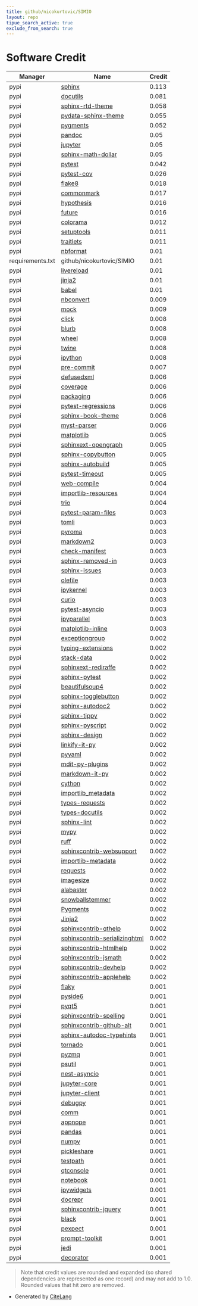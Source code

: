 ```yaml
---
title: github/nicokurtovic/SIMIO
layout: repo
tipue_search_active: true
exclude_from_search: true
---
```

# Software Credit

|Manager|Name|Credit|
|-------|----|------|
|pypi|[sphinx](https://www.sphinx-doc.org/)|0.113|
|pypi|[docutils](http://docutils.sourceforge.net/)|0.081|
|pypi|[sphinx-rtd-theme](https://github.com/readthedocs/sphinx_rtd_theme)|0.058|
|pypi|[pydata-sphinx-theme](https://pydata-sphinx-theme.readthedocs.io/en/latest/)|0.055|
|pypi|[pygments](https://pygments.org/)|0.052|
|pypi|[pandoc](https://boisgera.github.io/pandoc/)|0.05|
|pypi|[jupyter](http://jupyter.org)|0.05|
|pypi|[sphinx-math-dollar](https://github.com/sympy/sphinx-math-dollar/)|0.05|
|pypi|[pytest](https://pypi.org/project/pytest)|0.042|
|pypi|[pytest-cov](https://pypi.org/project/pytest-cov)|0.026|
|pypi|[flake8](https://pypi.org/project/flake8)|0.018|
|pypi|[commonmark](https://github.com/rtfd/commonmark.py)|0.017|
|pypi|[hypothesis](https://pypi.org/project/hypothesis)|0.016|
|pypi|[future](https://pypi.org/project/future)|0.016|
|pypi|[colorama](https://pypi.org/project/colorama)|0.012|
|pypi|[setuptools](https://github.com/pypa/setuptools)|0.011|
|pypi|[traitlets](https://pypi.org/project/traitlets)|0.011|
|pypi|[nbformat](https://pypi.org/project/nbformat)|0.01|
|requirements.txt|github/nicokurtovic/SIMIO|0.01|
|pypi|[livereload](https://pypi.org/project/livereload)|0.01|
|pypi|[jinja2](https://pypi.org/project/jinja2)|0.01|
|pypi|[babel](https://pypi.org/project/babel)|0.01|
|pypi|[nbconvert](https://pypi.org/project/nbconvert)|0.009|
|pypi|[mock](http://mock.readthedocs.org/en/latest/)|0.009|
|pypi|[click](https://pypi.org/project/click)|0.008|
|pypi|[blurb](https://pypi.org/project/blurb)|0.008|
|pypi|[wheel](https://pypi.org/project/wheel)|0.008|
|pypi|[twine](https://pypi.org/project/twine)|0.008|
|pypi|[ipython](https://ipython.org)|0.008|
|pypi|[pre-commit](https://pypi.org/project/pre-commit)|0.007|
|pypi|[defusedxml](https://pypi.org/project/defusedxml)|0.006|
|pypi|[coverage](https://pypi.org/project/coverage)|0.006|
|pypi|[packaging](https://pypi.org/project/packaging)|0.006|
|pypi|[pytest-regressions](https://pypi.org/project/pytest-regressions)|0.006|
|pypi|[sphinx-book-theme](https://pypi.org/project/sphinx-book-theme)|0.006|
|pypi|[myst-parser](https://pypi.org/project/myst-parser)|0.006|
|pypi|[matplotlib](https://pypi.org/project/matplotlib)|0.005|
|pypi|[sphinxext-opengraph](https://pypi.org/project/sphinxext-opengraph)|0.005|
|pypi|[sphinx-copybutton](https://pypi.org/project/sphinx-copybutton)|0.005|
|pypi|[sphinx-autobuild](https://github.com/executablebooks/sphinx-autobuild)|0.005|
|pypi|[pytest-timeout](https://pypi.org/project/pytest-timeout)|0.005|
|pypi|[web-compile](https://pypi.org/project/web-compile)|0.004|
|pypi|[importlib-resources](https://pypi.org/project/importlib-resources)|0.004|
|pypi|[trio](https://pypi.org/project/trio)|0.004|
|pypi|[pytest-param-files](https://pypi.org/project/pytest-param-files)|0.003|
|pypi|[tomli](https://pypi.org/project/tomli)|0.003|
|pypi|[pyroma](https://pypi.org/project/pyroma)|0.003|
|pypi|[markdown2](https://pypi.org/project/markdown2)|0.003|
|pypi|[check-manifest](https://pypi.org/project/check-manifest)|0.003|
|pypi|[sphinx-removed-in](https://pypi.org/project/sphinx-removed-in)|0.003|
|pypi|[sphinx-issues](https://pypi.org/project/sphinx-issues)|0.003|
|pypi|[olefile](https://pypi.org/project/olefile)|0.003|
|pypi|[ipykernel](https://ipython.org)|0.003|
|pypi|[curio](https://pypi.org/project/curio)|0.003|
|pypi|[pytest-asyncio](https://pypi.org/project/pytest-asyncio)|0.003|
|pypi|[ipyparallel](https://pypi.org/project/ipyparallel)|0.003|
|pypi|[matplotlib-inline](https://pypi.org/project/matplotlib-inline)|0.003|
|pypi|[exceptiongroup](https://pypi.org/project/exceptiongroup)|0.002|
|pypi|[typing-extensions](https://pypi.org/project/typing-extensions)|0.002|
|pypi|[stack-data](https://pypi.org/project/stack-data)|0.002|
|pypi|[sphinxext-rediraffe](https://github.com/wpilibsuite/sphinxext-rediraffe)|0.002|
|pypi|[sphinx-pytest](https://pypi.org/project/sphinx-pytest)|0.002|
|pypi|[beautifulsoup4](https://pypi.org/project/beautifulsoup4)|0.002|
|pypi|[sphinx-togglebutton](https://pypi.org/project/sphinx-togglebutton)|0.002|
|pypi|[sphinx-autodoc2](https://pypi.org/project/sphinx-autodoc2)|0.002|
|pypi|[sphinx-tippy](https://pypi.org/project/sphinx-tippy)|0.002|
|pypi|[sphinx-pyscript](https://pypi.org/project/sphinx-pyscript)|0.002|
|pypi|[sphinx-design](https://pypi.org/project/sphinx-design)|0.002|
|pypi|[linkify-it-py](https://pypi.org/project/linkify-it-py)|0.002|
|pypi|[pyyaml](https://pypi.org/project/pyyaml)|0.002|
|pypi|[mdit-py-plugins](https://pypi.org/project/mdit-py-plugins)|0.002|
|pypi|[markdown-it-py](https://pypi.org/project/markdown-it-py)|0.002|
|pypi|[cython](https://pypi.org/project/cython)|0.002|
|pypi|[importlib_metadata](https://pypi.org/project/importlib_metadata)|0.002|
|pypi|[types-requests](https://pypi.org/project/types-requests)|0.002|
|pypi|[types-docutils](https://pypi.org/project/types-docutils)|0.002|
|pypi|[sphinx-lint](https://pypi.org/project/sphinx-lint)|0.002|
|pypi|[mypy](https://pypi.org/project/mypy)|0.002|
|pypi|[ruff](https://pypi.org/project/ruff)|0.002|
|pypi|[sphinxcontrib-websupport](https://pypi.org/project/sphinxcontrib-websupport)|0.002|
|pypi|[importlib-metadata](https://pypi.org/project/importlib-metadata)|0.002|
|pypi|[requests](https://pypi.org/project/requests)|0.002|
|pypi|[imagesize](https://pypi.org/project/imagesize)|0.002|
|pypi|[alabaster](https://pypi.org/project/alabaster)|0.002|
|pypi|[snowballstemmer](https://pypi.org/project/snowballstemmer)|0.002|
|pypi|[Pygments](https://pypi.org/project/Pygments)|0.002|
|pypi|[Jinja2](https://pypi.org/project/Jinja2)|0.002|
|pypi|[sphinxcontrib-qthelp](https://pypi.org/project/sphinxcontrib-qthelp)|0.002|
|pypi|[sphinxcontrib-serializinghtml](https://pypi.org/project/sphinxcontrib-serializinghtml)|0.002|
|pypi|[sphinxcontrib-htmlhelp](https://pypi.org/project/sphinxcontrib-htmlhelp)|0.002|
|pypi|[sphinxcontrib-jsmath](https://pypi.org/project/sphinxcontrib-jsmath)|0.002|
|pypi|[sphinxcontrib-devhelp](https://pypi.org/project/sphinxcontrib-devhelp)|0.002|
|pypi|[sphinxcontrib-applehelp](https://pypi.org/project/sphinxcontrib-applehelp)|0.002|
|pypi|[flaky](https://pypi.org/project/flaky)|0.001|
|pypi|[pyside6](https://pypi.org/project/pyside6)|0.001|
|pypi|[pyqt5](https://pypi.org/project/pyqt5)|0.001|
|pypi|[sphinxcontrib-spelling](https://pypi.org/project/sphinxcontrib-spelling)|0.001|
|pypi|[sphinxcontrib-github-alt](https://pypi.org/project/sphinxcontrib-github-alt)|0.001|
|pypi|[sphinx-autodoc-typehints](https://pypi.org/project/sphinx-autodoc-typehints)|0.001|
|pypi|[tornado](https://pypi.org/project/tornado)|0.001|
|pypi|[pyzmq](https://pypi.org/project/pyzmq)|0.001|
|pypi|[psutil](https://pypi.org/project/psutil)|0.001|
|pypi|[nest-asyncio](https://pypi.org/project/nest-asyncio)|0.001|
|pypi|[jupyter-core](https://pypi.org/project/jupyter-core)|0.001|
|pypi|[jupyter-client](https://pypi.org/project/jupyter-client)|0.001|
|pypi|[debugpy](https://pypi.org/project/debugpy)|0.001|
|pypi|[comm](https://pypi.org/project/comm)|0.001|
|pypi|[appnope](https://pypi.org/project/appnope)|0.001|
|pypi|[pandas](https://pypi.org/project/pandas)|0.001|
|pypi|[numpy](https://pypi.org/project/numpy)|0.001|
|pypi|[pickleshare](https://pypi.org/project/pickleshare)|0.001|
|pypi|[testpath](https://pypi.org/project/testpath)|0.001|
|pypi|[qtconsole](https://pypi.org/project/qtconsole)|0.001|
|pypi|[notebook](https://pypi.org/project/notebook)|0.001|
|pypi|[ipywidgets](https://pypi.org/project/ipywidgets)|0.001|
|pypi|[docrepr](https://pypi.org/project/docrepr)|0.001|
|pypi|[sphinxcontrib-jquery](https://pypi.org/project/sphinxcontrib-jquery)|0.001|
|pypi|[black](https://pypi.org/project/black)|0.001|
|pypi|[pexpect](https://pypi.org/project/pexpect)|0.001|
|pypi|[prompt-toolkit](https://pypi.org/project/prompt-toolkit)|0.001|
|pypi|[jedi](https://pypi.org/project/jedi)|0.001|
|pypi|[decorator](https://pypi.org/project/decorator)|0.001|


> Note that credit values are rounded and expanded (so shared dependencies are represented as one record) and may not add to 1.0. Rounded values that hit zero are removed.


- Generated by [CiteLang](https://github.com/vsoch/citelang)
